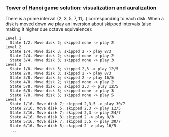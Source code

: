 ### [Tower of Hanoi](https://en.wikipedia.org/wiki/Tower_of_Hanoi) game solution: visualization and auralization

There is a prime interval (2, 3, 5, 7, 11,..) corresponding to each disk.
When a disk is moved down we play an inversion about skipped intervals (also making it higher due octave equivalence):
```
Level 1
  State 1/2. Move disk 2; skipped none -> play 2
Level 2
  State 1/4. Move disk 3; skipped 2 -> play 8/3
  State 2/4. Move disk 2; skipped none -> play 2
  State 3/4. Move disk 3; skipped none -> play 3
Level 3
  State 1/8. Move disk 5; skipped 2,3 -> play 12/5
  State 2/8. Move disk 3; skipped 2 -> play 8/3
  State 3/8. Move disk 5; skipped 2 -> play 16/5
  State 4/8. Move disk 2; skipped none -> play 2
  State 5/8. Move disk 5; skipped 2,3 -> play 12/5
  State 6/8. Move disk 3; skipped none -> play 3
  State 7/8. Move disk 5; skipped none -> play 5
Level 4
  State 1/16. Move disk 7; skipped 2,3,5 -> play 30/7
  State 2/16. Move disk 5; skipped 2,3 -> play 12/5
  State 3/16. Move disk 7; skipped 2,3 -> play 24/7
  State 4/16. Move disk 3; skipped 2 -> play 8/3
  State 5/16. Move disk 7; skipped 3,5 -> play 30/7
  State 6/16. Move disk 5; skipped 2 -> play 16/5
  ...
```